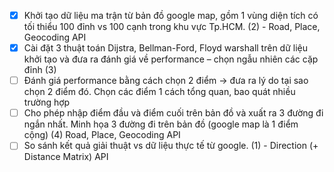- [x]  Khởi tạo dữ liệu ma trận từ bản đồ google map, gồm 1 vùng diện tích có tối thiểu 100 đỉnh vs 100 cạnh trong khu vực Tp.HCM. (2) - Road, Place, Geocoding API
- [x]  Cài đặt 3 thuật toán Dijstra, Bellman-Ford, Floyd warshall trên dữ liệu khởi tạo và đưa ra đánh giá về performance – chọn ngẫu nhiên các cặp đỉnh (3)
- [ ]  Đánh giá performance bằng cách chọn 2 điểm -> đưa ra lý do tại sao chọn 2 điểm đó. Chọn các điểm 1 cách tổng quan, bao quát nhiều trường hợp
- [ ]  Cho phép nhập điểm đầu và điểm cuối trên bản đồ và xuất ra 3 đường đi ngắn nhất. Minh họa 3 đường đi trên bản đồ (google map là 1 điểm cộng) (4) Road, Place, Geocoding API
- [ ]  So sánh kết quả giải thuật vs dữ liệu thực tế từ google. (1) - Direction (+ Distance Matrix) API
